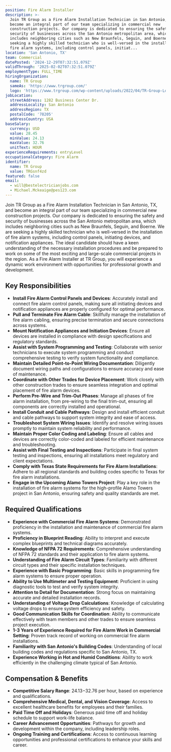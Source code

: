 ```yaml
---
position: Fire Alarm Installer
description: >-
  Join TR Group as a Fire Alarm Installation Technician in San Antonio, TX, and
  become an integral part of our team specializing in commercial new
  construction projects. Our company is dedicated to ensuring the safety and
  security of businesses across the San Antonio metropolitan area, which
  includes neighboring cities such as New Braunfels, Seguin, and Boerne. We are
  seeking a highly skilled technician who is well-versed in the installation of
  fire alarm systems, including control panels, initiat...
location: 'San Antonio, TX'
team: Commercial
datePosted: '2024-12-29T07:32:51.079Z'
validThrough: '2025-02-02T07:32:51.079Z'
employmentType: FULL_TIME
hiringOrganization:
  name: TR Group
  sameAs: 'https://www.trgroup.com/'
  logo: 'https://www.trgroup.com/wp-content/uploads/2022/04/TR-Group-Logo.png'
jobLocation:
  streetAddress: 1282 Business Center Dr.
  addressLocality: San Antonio
  addressRegion: TX
  postalCode: '78205'
  addressCountry: USA
baseSalary:
  currency: USD
  value: 28.45
  minValue: 24.13
  maxValue: 32.76
  unitText: HOUR
experienceRequirements: entryLevel
occupationalCategory: Fire Alarm
identifier:
  name: TR Group
  value: TRGsnf4zd
featured: false
email:
  - will@bestelectricianjobs.com
  - Michael.Mckeaige@pes123.com
---
```




Join TR Group as a Fire Alarm Installation Technician in San Antonio, TX, and become an integral part of our team specializing in commercial new construction projects. Our company is dedicated to ensuring the safety and security of businesses across the San Antonio metropolitan area, which includes neighboring cities such as New Braunfels, Seguin, and Boerne. We are seeking a highly skilled technician who is well-versed in the installation of fire alarm systems, including control panels, initiating devices, and notification appliances. The ideal candidate should have a keen understanding of the necessary installation procedures and be prepared to work on some of the most exciting and large-scale commercial projects in the region. As a Fire Alarm Installer at TR Group, you will experience a dynamic work environment with opportunities for professional growth and development.

## Key Responsibilities

- **Install Fire Alarm Control Panels and Devices**: Accurately install and connect fire alarm control panels, making sure all initiating devices and notification appliances are properly configured for optimal performance.
- **Pull and Terminate Fire Alarm Cable**: Skillfully manage the installation of fire alarm cabling, ensuring precise termination and secure connections across systems.
- **Mount Notification Appliances and Initiation Devices**: Ensure all devices are installed in compliance with design specifications and regulatory standards.
- **Assist with System Programming and Testing**: Collaborate with senior technicians to execute system programming and conduct comprehensive testing to verify system functionality and compliance.
- **Maintain Detailed Point-to-Point Wiring Documentation**: Diligently document wiring paths and configurations to ensure accuracy and ease of maintenance.
- **Coordinate with Other Trades for Device Placement**: Work closely with other construction trades to ensure seamless integration and optimal placement of fire alarm devices.
- **Perform Pre-Wire and Trim-Out Phases**: Manage all phases of fire alarm installation, from pre-wiring to the final trim-out, ensuring all components are correctly installed and operational.
- **Install Conduit and Cable Pathways**: Design and install efficient conduit and cable pathways to support system integrity and ease of access.
- **Troubleshoot System Wiring Issues**: Identify and resolve wiring issues promptly to maintain system reliability and performance.
- **Maintain Proper Color Coding and Labeling**: Ensure all cables and devices are correctly color-coded and labeled for efficient maintenance and troubleshooting.
- **Assist with Final Testing and Inspections**: Participate in final system testing and inspections, ensuring all installations meet regulatory and client expectations.
- **Comply with Texas State Requirements for Fire Alarm Installations**: Adhere to all regional standards and building codes specific to Texas for fire alarm installations.
- **Engage in the Upcoming Alamo Towers Project**: Play a key role in the installation of fire alarm systems for the high-profile Alamo Towers project in San Antonio, ensuring safety and quality standards are met.

## Required Qualifications

- **Experience with Commercial Fire Alarm Systems**: Demonstrated proficiency in the installation and maintenance of commercial fire alarm systems.
- **Proficiency in Blueprint Reading**: Ability to interpret and execute complex blueprints and technical diagrams accurately.
- **Knowledge of NFPA 72 Requirements**: Comprehensive understanding of NFPA 72 standards and their application to fire alarm systems.
- **Understanding of Fire Alarm Circuit Types**: Familiarity with different circuit types and their specific installation techniques.
- **Experience with Basic Programming**: Basic skills in programming fire alarm systems to ensure proper operation.
- **Ability to Use Multimeter and Testing Equipment**: Proficient in using diagnostic tools to test and verify system integrity.
- **Attention to Detail for Documentation**: Strong focus on maintaining accurate and detailed installation records.
- **Understanding of Voltage Drop Calculations**: Knowledge of calculating voltage drops to ensure system efficiency and safety.
- **Good Communication Skills for Coordination**: Ability to communicate effectively with team members and other trades to ensure seamless project execution.
- **1-3 Years of Experience Required for Fire Alarm Work in Commercial Setting**: Proven track record of working on commercial fire alarm installations.
- **Familiarity with San Antonio's Building Codes**: Understanding of local building codes and regulations specific to San Antonio, TX.
- **Experience Working in Hot and Humid Conditions**: Ability to work efficiently in the challenging climate typical of San Antonio.

## Compensation & Benefits

- **Competitive Salary Range**: $24.13-$32.76 per hour, based on experience and qualifications.
- **Comprehensive Medical, Dental, and Vision Coverage**: Access to excellent healthcare benefits for employees and their families.
- **Paid Time Off and Holidays**: Generous paid time off and holiday schedule to support work-life balance.
- **Career Advancement Opportunities**: Pathways for growth and development within the company, including leadership roles.
- **Ongoing Training and Certifications**: Access to continuous learning opportunities and professional certifications to enhance your skills and career.